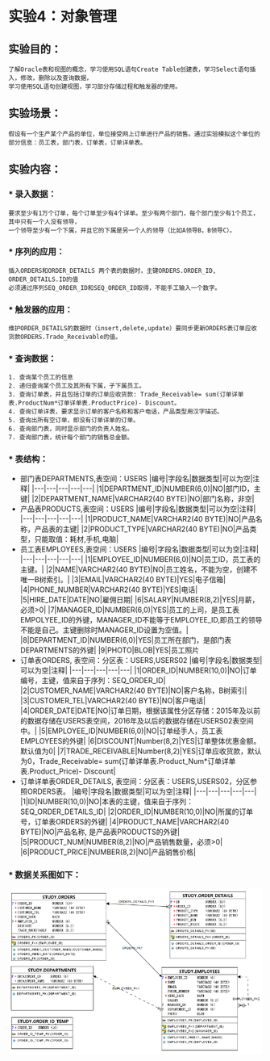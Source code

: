 # 实验4：对象管理
## 实验目的：
```text
了解Oracle表和视图的概念，学习使用SQL语句Create Table创建表，学习Select语句插入，修改，删除以及查询数据，
学习使用SQL语句创建视图，学习部分存储过程和触发器的使用。
```
## 实验场景：
```text
假设有一个生产某个产品的单位，单位接受网上订单进行产品的销售。通过实验模拟这个单位的部分信息：员工表，部门表，订单表，订单详单表。
```
## 实验内容：
### * 录入数据：
```text
要求至少有1万个订单，每个订单至少有4个详单。至少有两个部门，每个部门至少有1个员工，其中只有一个人没有领导，
一个领导至少有一个下属，并且它的下属是另一个人的领导（比如A领导B，B领导C）。
```
### * 序列的应用：
```text
插入ORDERS和ORDER_DETAILS 两个表的数据时，主键ORDERS.ORDER_ID, ORDER_DETAILS.ID的值
必须通过序列SEQ_ORDER_ID和SEQ_ORDER_ID取得，不能手工输入一个数字。
```
### * 触发器的应用：
```text
维护ORDER_DETAILS的数据时（insert,delete,update）要同步更新ORDERS表订单应收货款ORDERS.Trade_Receivable的值。
```
### * 查询数据：
```text
1. 查询某个员工的信息
2. 递归查询某个员工及其所有下属，子下属员工。
3. 查询订单表，并且包括订单的订单应收货款: Trade_Receivable= sum(订单详单表.ProductNum*订单详单表.ProductPrice)- Discount。
4. 查询订单详表，要求显示订单的客户名称和客户电话，产品类型用汉字描述。
5. 查询出所有空订单，即没有订单详单的订单。
6. 查询部门表，同时显示部门的负责人姓名。
7. 查询部门表，统计每个部门的销售总金额。
```
### * 表结构：
* 部门表DEPARTMENTS,表空间：USERS
|编号|字段名|数据类型|可以为空|注释|
|---|---|---|---|---|
|1|DEPARTMENT_ID|NUMBER(6,0)|NO|部门ID，主键|
|2|DEPARTMENT_NAME|VARCHAR2(40 BYTE)|NO|部门名称，非空|
* 产品表PRODUCTS,表空间：USERS
|编号|字段名|数据类型|可以为空|注释|
|---|---|---|---|---|
|1|PRODUCT_NAME|VARCHAR2(40 BYTE)|NO|产品名称，产品表的主键|
|2|PRODUCT_TYPE|VARCHAR2(40 BYTE)|NO|产品类型，只能取值：耗材,手机,电脑|
* 员工表EMPLOYEES,表空间：USERS
|编号|字段名|数据类型|可以为空|注释|
|---|---|---|---|---|
|1|EMPLOYEE_ID|NUMBER(6,0)|NO|员工ID，员工表的主键。|
|2|NAME|VARCHAR2(40 BYTE)|NO|员工姓名，不能为空，创建不唯一B树索引。|
|3|EMAIL|VARCHAR2(40 BYTE)|YES|电子信箱|
|4|PHONE_NUMBER|VARCHAR2(40 BYTE)|YES|电话|
|5|HIRE_DATE|DATE|NO|雇佣日期|
|6|SALARY|NUMBER(8,2)|YES|月薪，必须>0|
|7|MANAGER_ID|NUMBER(6,0)|YES|员工的上司，是员工表EMPOLYEE_ID的外键，MANAGER_ID不能等于EMPLOYEE_ID,即员工的领导不能是自己。主键删除时MANAGER_ID设置为空值。|
|8|DEPARTMENT_ID|NUMBER(6,0)|YES|员工所在部门，是部门表DEPARTMENTS的外键|
|9|PHOTO|BLOB|YES|员工照片
* 订单表ORDERS, 表空间：分区表：USERS,USERS02
|编号|字段名|数据类型|可以为空|注释|
|---|---|---|---|---|
|1|ORDER_ID|NUMBER(10,0)|NO|订单编号，主键，值来自于序列：SEQ_ORDER_ID|
|2|CUSTOMER_NAME|VARCHAR2(40 BYTE)|NO|客户名称，B树索引|
|3|CUSTOMER_TEL|VARCHAR2(40 BYTE)|NO|客户电话|
|4|ORDER_DATE|DATE|NO|订单日期，根据该属性分区存储：2015年及以前的数据存储在USERS表空间，2016年及以后的数据存储在USERS02表空间中。|
|5|EMPLOYEE_ID|NUMBER(6,0)|NO|订单经手人，员工表EMPLOYEES的外键|
|6|DISCOUNT|Number(8,2)|YES|订单整体优惠金额。默认值为0|
|7|TRADE_RECEIVABLE|Number(8,2)|YES|订单应收货款，默认为0，Trade_Receivable= sum(订单详单表.Product_Num*订单详单表.Product_Price)- Discount|
* 订单详单表ORDER_DETAILS, 表空间：分区表：USERS,USERS02，分区参照ORDERS表。
|编号|字段名|数据类型|可以为空|注释|
|---|---|---|---|---|
|1|ID|NUMBER(10,0)|NO|本表的主键，值来自于序列：SEQ_ORDER_DETAILS_ID|
|2|ORDER_ID|NUMBER(10,0)|NO|所属的订单号，订单表ORDERS的外键|
|4|PRODUCT_NAME|VARCHAR2(40 BYTE)|NO|产品名称, 是产品表PRODUCTS的外键|
|5|PRODUCT_NUM|NUMBER(8,2)|NO|产品销售数量，必须>0|
|6|PRODUCT_PRICE|NUMBER(8,2)|NO|产品销售价格|
### * 数据关系图如下：  
![](orders.png)
